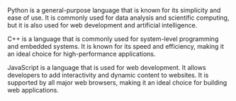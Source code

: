  Python is a general-purpose language that is known for its simplicity and ease of use. It is commonly used for data analysis and scientific computing, but it is also used for web development and artificial intelligence.

C++ is a language that is commonly used for system-level programming and embedded systems. It is known for its speed and efficiency, making it an ideal choice for high-performance applications.

JavaScript is a language that is used for web development. It allows developers to add interactivity and dynamic content to websites. It is supported by all major web browsers, making it an ideal choice for building web applications.

